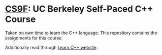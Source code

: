 # [CS9F](https://selfpaced.bitbucket.io/#/cpp/calendar): UC Berkeley Self-Paced C++ Course
Taken on own time to learn the C++ language. This repository contains the assignments for this course.

Additionally read through [Learn C++ website](https://www.learncpp.com/).
